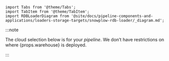 ```mdx-code-block
import Tabs from '@theme/Tabs';
import TabItem from '@theme/TabItem';
import RDBLoaderDiagram from '@site/docs/pipeline-components-and-applications/loaders-storage-targets/snowplow-rdb-loader/_diagram.md';
```

:::note

<p>The cloud selection below is for your <i>pipeline</i>. We don’t have restrictions on where {props.warehouse} is deployed.</p>

:::

<Tabs groupId="cloud" queryString lazy>
  <TabItem value="aws" label="AWS (Batching, recommended)" default>
    <RDBLoaderDiagram {...props} batch="true" stream="Kinesis" bucket="S3" queue="SQS"/>
  </TabItem>
  <TabItem value="aws-streaming" label="AWS (Streaming)">
    <RDBLoaderDiagram {...props} stream="Kinesis" bucket="S3" queue="SQS"/>
  </TabItem>
  <TabItem value="gcp" label="GCP">
    <RDBLoaderDiagram {...props} stream="Pub/Sub" bucket="GCS" queue="Pub/Sub"/>
  </TabItem>
</Tabs>
